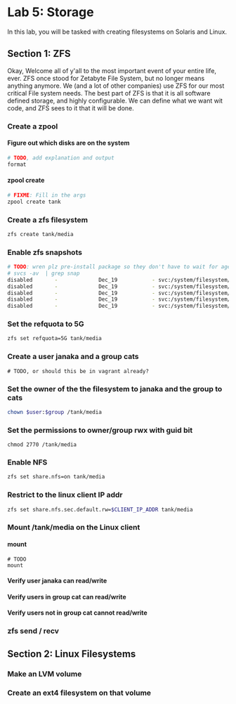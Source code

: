 <!---
   Copyright 2014 Portland State University

   Licensed under the Apache License, Version 2.0 (the "License");
   you may not use this file except in compliance with the License.
   You may obtain a copy of the License at

       http://www.apache.org/licenses/LICENSE-2.0

   Unless required by applicable law or agreed to in writing, software
   distributed under the License is distributed on an "AS IS" BASIS,
   WITHOUT WARRANTIES OR CONDITIONS OF ANY KIND, either express or implied.
   See the License for the specific language governing permissions and
   limitations under the License.
--->

Lab 5: Storage
===================


In this lab, you will be tasked with creating filesystems on Solaris and Linux.


Section 1: ZFS
-------------------

Okay, Welcome all of y'all to the most important event of your entire life, ever.
ZFS once stood for Zetabyte File System, but no longer means anything anymore.
We (and a lot of other companies) use ZFS for our most critical File system needs.
The best part of ZFS is that it is all software defined storage, and highly configurable.
We can define what we want wit code, and ZFS sees to it that it will be done.

### Create a zpool

#### Figure out which disks are on the system

```bash
# TODO, add explanation and output
format
```

#### zpool create

```bash
# FIXME: Fill in the args
zpool create tank
```

### Create a zfs filesystem

```bash
zfs create tank/media
```

### Enable zfs snapshots

```bash
# TODO: wren plz pre-install package so they don't have to wait for ages
# svcs -av  | grep snap
disabled       -             Dec_19           - svc:/system/filesystem/zfs/auto-snapshot:frequent
disabled       -             Dec_19           - svc:/system/filesystem/zfs/auto-snapshot:hourly
disabled       -             Dec_19           - svc:/system/filesystem/zfs/auto-snapshot:monthly
disabled       -             Dec_19           - svc:/system/filesystem/zfs/auto-snapshot:weekly
disabled       -             Dec_19           - svc:/system/filesystem/zfs/auto-snapshot:daily
```

### Set the refquota to 5G

```bash
zfs set refquota=5G tank/media
```

### Create a user janaka and a group cats


```
# TODO, or should this be in vagrant already?
```

### Set the owner of the the filesystem to janaka and the group to cats

```bash
chown $user:$group /tank/media
```

### Set the permissions to owner/group rwx with guid bit

```
chmod 2770 /tank/media
```

### Enable NFS


```bash
zfs set share.nfs=on tank/media
```

### Restrict to the linux client IP addr

```bash
zfs set share.nfs.sec.default.rw=$CLIENT_IP_ADDR tank/media
```

### Mount /tank/media on the Linux client

#### mount

```
# TODO
mount
```

#### Verify user janaka can read/write

#### Verify users in group cat can read/write

#### Verify users not in group cat cannot read/write


### zfs send / recv


Section 2: Linux Filesystems
----------------------------


### Make an LVM volume

### Create an ext4 filesystem on that volume
